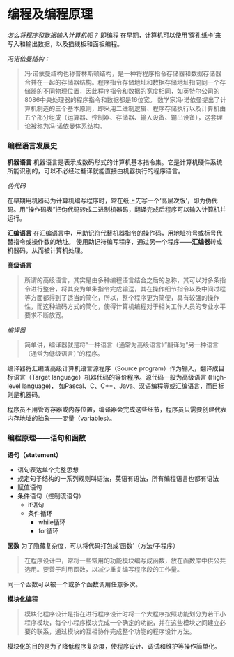 # 编程及编程原理

*怎么将程序和数据输入计算机呢？*
即编程
在早期，计算机可以使用‘穿孔纸卡’来写入和输出数据，以及插线板和面板编程。

*冯诺依曼结构：*
> 冯·诺依曼结构也称普林斯顿结构，是一种将程序指令存储器和数据存储器合并在一起的存储器结构。程序指令存储地址和数据存储地址指向同一个存储器的不同物理位置，因此程序指令和数据的宽度相同，如英特尔公司的8086中央处理器的程序指令和数据都是16位宽。
数学家冯·诺依曼提出了计算机制造的三个基本原则，即采用二进制逻辑、程序存储执行以及计算机由五个部分组成（运算器、控制器、存储器、输入设备、输出设备），这套理论被称为冯·诺依曼体系结构。

### 编程语言发展史

**机器语言**
机器语言是表示成数码形式的计算机基本指令集。它是计算机硬件系统所能识别的，可以不必经过翻译就能直接由机器执行的程序语言。

*伪代码*

在早期用机器码为计算机编写程序时，常在纸上先写一个‘高层次版’，即为伪代码。用“操作码表”把伪代码转成二进制机器码，翻译完成后程序可以输入计算机并运行。

**汇编语言**
在汇编语言中，用助记符代替机器指令的操作码，用地址符号或标号代替指令或操作数的地址。
使用助记符编写程序，通过另一个程序——**汇编器**转成机器码，从而被计算机处理。

**高级语言**
> 所谓的高级语言，其实是由多种编程语言结合之后的总称，其可以对多条指令进行整合，将其变为单条指令完成输送，其在操作细节指令以及中间过程等方面都得到了适当的简化，所以，整个程序更为简便，具有较强的操作性，而这种编码方式的简化，使得计算机编程对于相关工作人员的专业水平要求不断放宽。

*编译器*
> 简单讲，编译器就是将“一种语言（通常为高级语言）”翻译为“另一种语言（通常为低级语言）”的程序。

编译器将汇编或高级计算机语言源程序（Source program）作为输入，翻译成目标语言（Target language）机器代码的等价程序。源代码一般为高级语言 (High-level language)， 如Pascal、C、C++、Java、汉语编程等或汇编语言，而目标则是机器码。

程序员不用管寄存器或内存位置，编译器会完成这些细节，程序员只需要创建代表内存地址的抽象——变量（variables）。

### 编程原理——语句和函数

**语句（statement）**
* 语句表达单个完整思想
* 规定句子结构的一系列规则叫语法，英语有语法，所有编程语言也都有语法
* 赋值语句
* 条件语句（控制流语句）
   * if语句
   * 条件循环
     * while循环
     * for循环

**函数**
为了隐藏复杂度，可以将代码打包成‘函数’（方法/子程序）
> 在程序设计中，常将一些常用的功能模块编写成函数，放在函数库中供公共选用。要善于利用函数，以减少重复编写程序段的工作量。

同一个函数可以被一个或多个函数调用任意多次。

**模块化编程**
> 模块化程序设计是指在进行程序设计时将一个大程序按照功能划分为若干小程序模块，每个小程序模块完成一个确定的功能，并在这些模块之间建立必要的联系，通过模块的互相协作完成整个功能的程序设计方法。

模块化的目的是为了降低程序复杂度，使程序设计、调试和维护等操作简单化。